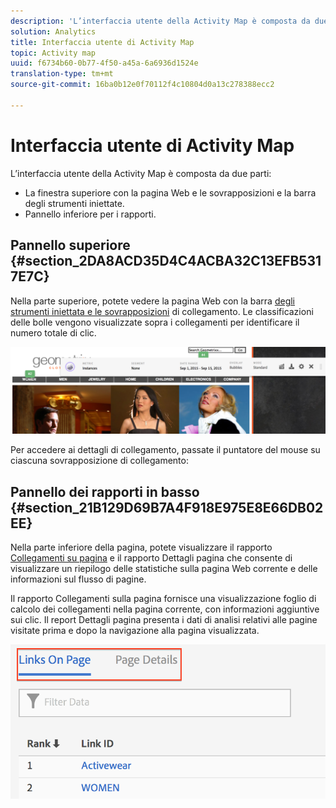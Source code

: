 ```yaml
---
description: 'L’interfaccia utente della Activity Map è composta da due parti '
solution: Analytics
title: Interfaccia utente di Activity Map
topic: Activity map
uuid: f6734b60-0b77-4f50-a45a-6a6936d1524e
translation-type: tm+mt
source-git-commit: 16ba0b12e0f70112f4c10804d0a13c278388ecc2

---
```



# Interfaccia utente di Activity Map

L’interfaccia utente della Activity Map è composta da due parti:

* La finestra superiore con la pagina Web e le sovrapposizioni e la barra degli strumenti iniettate.
* Pannello inferiore per i rapporti.

## Pannello superiore {#section_2DA8ACD35D4C4ACBA32C13EFB5317E7C}

Nella parte superiore, potete vedere la pagina Web con la barra [degli strumenti iniettata e le sovrapposizioni](/help/analyze/activity-map/activitymap-standard-live.md) di [](/help/analyze/activity-map/activitymap-gainerslosers.md)collegamento. Le classificazioni delle bolle vengono visualizzate sopra i collegamenti per identificare il numero totale di clic.

![](assets/top_panel.png)

Per accedere ai dettagli di collegamento, passate il puntatore del mouse su ciascuna sovrapposizione di collegamento:

## Pannello dei rapporti in basso {#section_21B129D69B7A4F918E975E8E66DB02EE}

Nella parte inferiore della pagina, potete visualizzare il rapporto [Collegamenti su pagina](/help/analyze/activity-map/activitymap-links-report.md) e il rapporto Dettagli [](/help/analyze/activity-map/activitymap-page-flow.md) pagina che consente di visualizzare un riepilogo delle statistiche sulla pagina Web corrente e delle informazioni sul flusso di pagine.

Il rapporto Collegamenti sulla pagina fornisce una visualizzazione foglio di calcolo dei collegamenti nella pagina corrente, con informazioni aggiuntive sui clic. Il report Dettagli pagina presenta i dati di analisi relativi alle pagine visitate prima e dopo la navigazione alla pagina visualizzata.

![](assets/bottom_panel.png)

